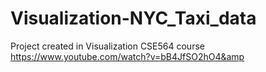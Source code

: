 # Visualization-NYC_Taxi_data
Project created in Visualization CSE564 course https://www.youtube.com/watch?v=bB4JfSO2hO4&amp


